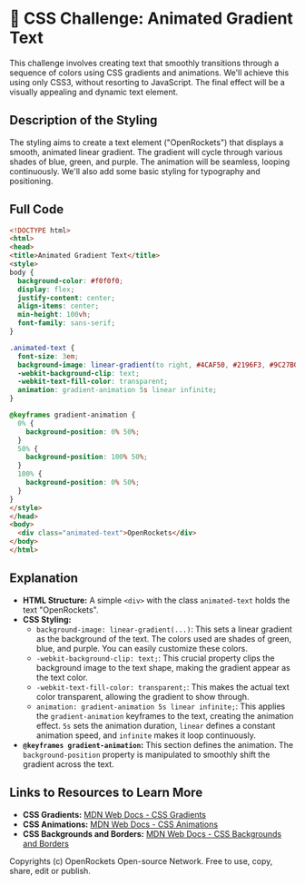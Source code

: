 # 🐞 CSS Challenge:  Animated Gradient Text


This challenge involves creating text that smoothly transitions through a sequence of colors using CSS gradients and animations.  We'll achieve this using only CSS3, without resorting to JavaScript. The final effect will be a visually appealing and dynamic text element.

## Description of the Styling

The styling aims to create a text element ("OpenRockets") that displays a smooth, animated linear gradient.  The gradient will cycle through various shades of blue, green, and purple. The animation will be seamless, looping continuously.  We'll also add some basic styling for typography and positioning.

## Full Code

```html
<!DOCTYPE html>
<html>
<head>
<title>Animated Gradient Text</title>
<style>
body {
  background-color: #f0f0f0;
  display: flex;
  justify-content: center;
  align-items: center;
  min-height: 100vh;
  font-family: sans-serif;
}

.animated-text {
  font-size: 3em;
  background-image: linear-gradient(to right, #4CAF50, #2196F3, #9C27B0);
  -webkit-background-clip: text;
  -webkit-text-fill-color: transparent;
  animation: gradient-animation 5s linear infinite;
}

@keyframes gradient-animation {
  0% {
    background-position: 0% 50%;
  }
  50% {
    background-position: 100% 50%;
  }
  100% {
    background-position: 0% 50%;
  }
}
</style>
</head>
<body>
  <div class="animated-text">OpenRockets</div>
</body>
</html>
```

## Explanation

* **HTML Structure:** A simple `<div>` with the class `animated-text` holds the text "OpenRockets".
* **CSS Styling:**
    * `background-image: linear-gradient(...)`: This sets a linear gradient as the background of the text.  The colors used are shades of green, blue, and purple. You can easily customize these colors.
    * `-webkit-background-clip: text;`: This crucial property clips the background image to the text shape, making the gradient appear as the text color.
    * `-webkit-text-fill-color: transparent;`: This makes the actual text color transparent, allowing the gradient to show through.
    * `animation: gradient-animation 5s linear infinite;`: This applies the `gradient-animation` keyframes to the text, creating the animation effect.  `5s` sets the animation duration, `linear` defines a constant animation speed, and `infinite` makes it loop continuously.
* **`@keyframes gradient-animation`:** This section defines the animation.  The `background-position` property is manipulated to smoothly shift the gradient across the text.

## Links to Resources to Learn More

* **CSS Gradients:** [MDN Web Docs - CSS Gradients](https://developer.mozilla.org/en-US/docs/Web/CSS/linear-gradient)
* **CSS Animations:** [MDN Web Docs - CSS Animations](https://developer.mozilla.org/en-US/docs/Web/CSS/animation)
* **CSS Backgrounds and Borders:** [MDN Web Docs - CSS Backgrounds and Borders](https://developer.mozilla.org/en-US/docs/Web/CSS/background)


Copyrights (c) OpenRockets Open-source Network. Free to use, copy, share, edit or publish.

